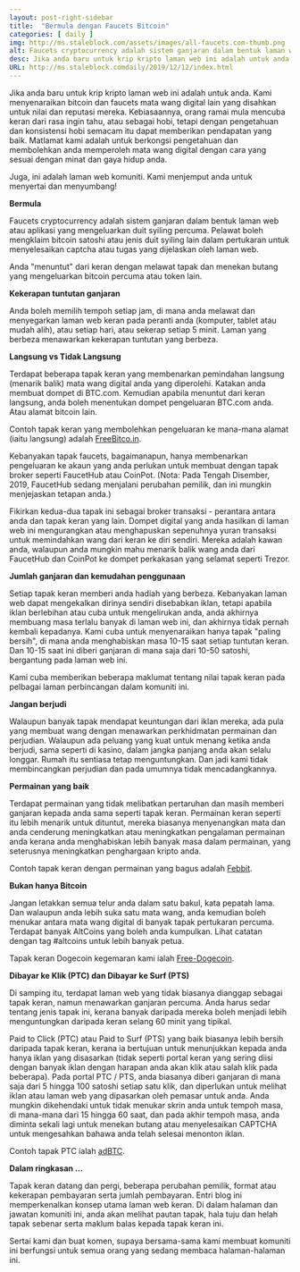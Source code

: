 ```yaml
---
layout: post-right-sidebar
title:  "Bermula dengan Faucets Bitcoin"
categories: [ daily ]
img: http://ms.staleblock.com/assets/images/all-faucets.com-thumb.png
alt: Faucets cryptocurrency adalah sistem ganjaran dalam bentuk laman web atau aplikasi yang mengeluarkan duit syiling percuma.
desc: Jika anda baru untuk krip kripto laman web ini adalah untuk anda. Ketahui cara memaksimumkan nilai masa dan usaha anda semasa menuntut dari tapak keran bitcoin percuma.
URL: http://ms.staleblock.comdaily/2019/12/12/index.html
---
```


Jika anda baru untuk krip kripto laman web ini adalah untuk anda. Kami menyenaraikan bitcoin dan faucets mata wang digital lain yang disahkan untuk nilai dan reputasi mereka. Kebiasaannya, orang ramai mula mencuba keran dari rasa ingin tahu, atau sebagai hobi, tetapi dengan pengetahuan dan konsistensi hobi semacam itu dapat memberikan pendapatan yang baik. Matlamat kami adalah untuk berkongsi pengetahuan dan membolehkan anda memperoleh mata wang digital dengan cara yang sesuai dengan minat dan gaya hidup anda.

Juga, ini adalah laman web komuniti. Kami menjemput anda untuk menyertai dan menyumbang!

<b>Bermula</b>

Faucets cryptocurrency adalah sistem ganjaran dalam bentuk laman web atau aplikasi yang mengeluarkan duit syiling percuma. Pelawat boleh mengklaim bitcoin satoshi atau jenis duit syiling lain dalam pertukaran untuk menyelesaikan captcha atau tugas yang dijelaskan oleh laman web.

Anda "menuntut" dari keran dengan melawat tapak dan menekan butang yang mengeluarkan bitcoin percuma atau token lain.

<b>Kekerapan tuntutan ganjaran</b>

Anda boleh memilih tempoh setiap jam, di mana anda melawat dan menyegarkan laman web keran pada peranti anda (komputer, tablet atau mudah alih), atau setiap hari, atau sekerap setiap 5 minit. Laman yang berbeza menawarkan kekerapan tuntutan yang berbeza.

<b>Langsung vs Tidak Langsung</b>

Terdapat beberapa tapak keran yang membenarkan pemindahan langsung (menarik balik) mata wang digital anda yang diperolehi. Katakan anda membuat dompet di BTC.com. Kemudian apabila menuntut dari keran langsung, anda boleh menentukan dompet pengeluaran BTC.com anda. Atau alamat bitcoin lain.

Contoh tapak keran yang membolehkan pengeluaran ke mana-mana alamat (iaitu langsung) adalah <a href="http://bit.ly/www-freebitcoin" target="_blank">FreeBitco.in</a>.

Kebanyakan tapak faucets, bagaimanapun, hanya membenarkan pengeluaran ke akaun yang anda perlukan untuk membuat dengan tapak broker seperti FaucetHub atau CoinPot. (Nota: Pada Tengah Disember, 2019, FaucetHub sedang menjalani perubahan pemilik, dan ini mungkin menjejaskan tetapan anda.)

Fikirkan kedua-dua tapak ini sebagai broker transaksi - perantara antara anda dan tapak keran yang lain. Dompet digital yang anda hasilkan di laman web ini mengurangkan atau menghapuskan sepenuhnya yuran transaksi untuk memindahkan wang dari keran ke diri sendiri. Mereka adalah kawan anda, walaupun anda mungkin mahu menarik balik wang anda dari FaucetHub dan CoinPot ke dompet perkakasan yang selamat seperti Trezor.

<b>Jumlah ganjaran dan kemudahan penggunaan</b>

Setiap tapak keran memberi anda hadiah yang berbeza. Kebanyakan laman web dapat mengekalkan dirinya sendiri disebabkan iklan, tetapi apabila iklan berlebihan atau cuba untuk mengelirukan anda, anda akhirnya membuang masa terlalu banyak di laman web ini, dan akhirnya tidak pernah kembali kepadanya. Kami cuba untuk menyenaraikan hanya tapak "paling bersih", di mana anda menghabiskan masa 10-15 saat setiap tuntutan keran. Dan 10-15 saat ini diberi ganjaran di mana saja dari 10-50 satoshi, bergantung pada laman web ini.

Kami cuba memberikan beberapa maklumat tentang nilai tapak keran pada pelbagai laman perbincangan dalam komuniti ini.

<b>Jangan berjudi</b>

Walaupun banyak tapak mendapat keuntungan dari iklan mereka, ada pula yang membuat wang dengan menawarkan perkhidmatan permainan dan perjudian. Walaupun ada peluang yang kuat untuk menang ketika anda berjudi, sama seperti di kasino, dalam jangka panjang anda akan selalu longgar. Rumah itu sentiasa tetap menguntungkan. Dan jadi kami tidak membincangkan perjudian dan pada umumnya tidak mencadangkannya.

<b>Permainan yang baik</b>

Terdapat permainan yang tidak melibatkan pertaruhan dan masih memberi ganjaran kepada anda sama seperti tapak keran. Permainan keran seperti itu lebih menarik untuk dituntut, mereka biasanya menyenangkan mata dan anda cenderung meningkatkan atau meningkatkan pengalaman permainan anda kerana anda menghabiskan lebih banyak masa dalam permainan, yang seterusnya meningkatkan penghargaan kripto anda.

Contoh tapak keran dengan permainan yang bagus adalah <a href="http://bit.ly/www-febbit" target="_blank">Febbit</a>.

<b>Bukan hanya Bitcoin</b>

Jangan letakkan semua telur anda dalam satu bakul, kata pepatah lama. Dan walaupun anda lebih suka satu mata wang, anda kemudian boleh menukar antara mata wang digital di banyak tapak pertukaran percuma. Terdapat banyak AltCoins yang boleh anda kumpulkan. Lihat catatan dengan tag #altcoins untuk lebih banyak petua.

Tapak keran Dogecoin kegemaran kami ialah <a href="http://bit.ly/www-free-dogecoin" target="_blank">Free-Dogecoin</a>.

<b>Dibayar ke Klik (PTC) dan Dibayar ke Surf (PTS)</b>

Di samping itu, terdapat laman web yang tidak biasanya dianggap sebagai tapak keran, namun menawarkan ganjaran percuma. Anda harus sedar tentang jenis tapak ini, kerana banyak daripada mereka boleh menjadi lebih menguntungkan daripada keran selang 60 minit yang tipikal.

Paid to Click (PTC) atau Paid to Surf (PTS) yang baik biasanya lebih bersih daripada tapak keran, kerana ia bertujuan untuk menunjukkan kepada anda hanya iklan yang disasarkan (tidak seperti portal keran yang sering diisi dengan banyak iklan dengan harapan anda akan klik atau salah klik pada beberapa). Pada portal PTC / PTS, anda biasanya diberi ganjaran di mana saja dari 5 hingga 100 satoshi setiap satu klik, dan diperlukan untuk melihat iklan atau laman web yang dipasarkan oleh pemasar untuk anda. Anda mungkin dikehendaki untuk tidak menukar skrin anda untuk tempoh masa, di mana-mana dari 15 hingga 60 saat, dan pada akhir tempoh masa, anda diminta sekali lagi untuk menekan butang atau menyelesaikan CAPTCHA untuk mengesahkan bahawa anda telah selesai menonton iklan.

Contoh tapak PTC ialah <a href="http://bit.ly/www-adbtc" target="_blank" alt="adBTC">adBTC</a>.

<b>Dalam ringkasan ...</b>

Tapak keran datang dan pergi, beberapa perubahan pemilik, format atau kekerapan pembayaran serta jumlah pembayaran. Entri blog ini memperkenalkan konsep utama laman web keran. Di dalam halaman dan jawatan komuniti ini, anda akan melihat pautan tapak, hala tuju dan helah tapak sebenar serta maklum balas kepada tapak keran ini.

Sertai kami dan buat komen, supaya bersama-sama kami membuat komuniti ini berfungsi untuk semua orang yang sedang membaca halaman-halaman ini.

<div id="commento"></div>
<script src="https://cdn.commento.io/js/commento.js"></script>
